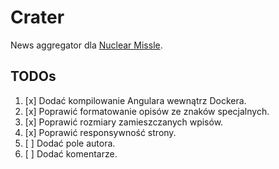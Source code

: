 # Crater

News aggregator dla [Nuclear Missle](nuclearmissle.0x04.net).

## TODOs

1. [x] Dodać kompilowanie Angulara wewnątrz Dockera.
2. [x] Poprawić formatowanie opisów ze znaków specjalnych.
3. [x] Poprawić rozmiary zamieszczanych wpisów.
4. [x] Poprawić responsywność strony.
5. [ ] Dodać pole autora.
6. [ ] Dodać komentarze.
